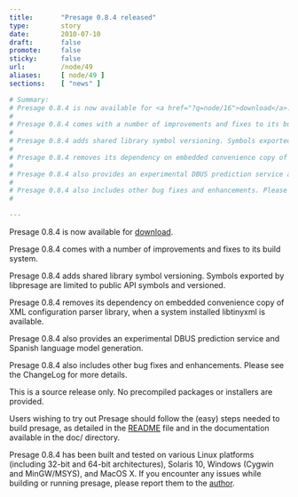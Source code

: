 ```yaml
---
title:       "Presage 0.8.4 released"
type:        story
date:        2010-07-10
draft:       false
promote:     false
sticky:      false
url:         /node/49
aliases:     [ node/49 ]
sections:    [ "news" ]

# Summary:
# Presage 0.8.4 is now available for <a href="?q=node/16">download</a>.
# 
# Presage 0.8.4 comes with a number of improvements and fixes to its build system. 
# 
# Presage 0.8.4 adds shared library symbol versioning. Symbols exported by libpresage are limited to public API symbols and versioned.
# 
# Presage 0.8.4 removes its dependency on embedded convenience copy of XML configuration parser library, when a system installed libtinyxml is available.
# 
# Presage 0.8.4 also provides an experimental DBUS prediction service and Spanish language model generation.
# 
# Presage 0.8.4 also includes other bug fixes and enhancements. Please see the ChangeLog for more details.
# 

---
```

Presage 0.8.4 is now available for <a href="?q=node/16">download</a>.

Presage 0.8.4 comes with a number of improvements and fixes to its build system. 

Presage 0.8.4 adds shared library symbol versioning. Symbols exported by libpresage are limited to public API symbols and versioned.

Presage 0.8.4 removes its dependency on embedded convenience copy of XML configuration parser library, when a system installed libtinyxml is available.

Presage 0.8.4 also provides an experimental DBUS prediction service and Spanish language model generation.

Presage 0.8.4 also includes other bug fixes and enhancements. Please see the ChangeLog for more details.

<!--more-->
<!--break-->
This is a source release only. No precompiled packages or installers are provided.

Users wishing to try out Presage should follow the (easy) steps needed to build presage, as detailed in the <a href="presage/trunk/README">README</a> file and in the documentation available in the doc/ directory.

Presage 0.8.4 has been built and tested on various Linux platforms (including 32-bit and 64-bit architectures), Solaris 10, Windows (Cygwin and MinGW/MSYS), and MacOS X. If you encounter any issues while building or running presage, please report them to the <a href="?q=node/19">author</a>.
